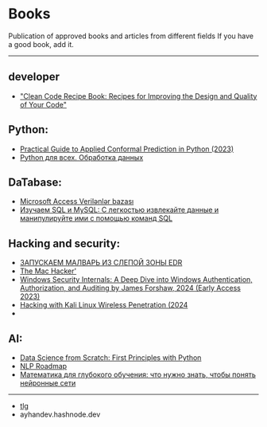 # Books

 Publication of approved books and articles from different fields If you have a good book, add it.
 


  -----------------------------------------
 ## developer  
  - ["Clean Code Recipe Book: Recipes for Improving the Design and Quality of Your Code"](https://drive.google.com/uc?id=1baI8CuiNhAUbNHibwJSJKcR-FFcBBaH2&export=download)


 ## Python: 
  - [Practical Guide to Applied Conformal Prediction in Python (2023)](https://github.com/ayhan-dev/Books/blob/main/file/Practical%20Guide%20to%20Applied%20Conformal%20Prediction%20in%20Python-1.pdf)
  - [Python для всех. Обработка данных](https://github.com/ayhan-dev/Books/blob/main/file/Charlz_R._Severans_Python_dlya_vseh.pdf)


 ## DaTabase: 
  - [Microsoft Access Verilənlər bazası](https://github.com/ayhan-dev/Books/blob/main/file/Access_konspekt2_230528_211420.pdf)
  - [Изучаем SQL и MySQL: С легкостью извлекайте данные и манипулируйте ими с помощью команд SQL](https://github.com/ayhan-dev/Books/blob/main/file/%D0%98%D0%B7%D1%83%D1%87%D0%B0%D0%B5%D0%BC%20SQL%20%D0%B8%20MySQL.pdf)

## Hacking and security:
 - [ЗАПУСКАЕМ МАЛВАРЬ ИЗ СЛЕПОЙ ЗОНЫ EDR](https://github.com/ayhan-dev/Books/blob/main/file/%D0%97%D0%90%D0%9F%D0%A3%D0%A1%D0%9A%D0%90%D0%95%D0%9C_%D0%9C%D0%90%D0%9B%D0%92%D0%90%D0%A0%D0%AC_%D0%98%D0%97_%D0%A1%D0%9B%D0%95%D0%9F%D0%9E%D0%98%CC%86_%D0%97%D0%9E%D0%9D%D0%AB_EDR.pdf)
 - [The Mac Hacker'](https://github.com/ayhan-dev/Books/blob/main/file/The%20Mac%20Hacker's%20Handbook.pdf)
 - [Windows Security Internals: A Deep Dive into Windows Authentication, Authorization, and Auditing by James Forshaw, 2024 (Early Access 2023)](https://github.com/ayhan-dev/Books/blob/main/file/Windows%20Security%20Internals.pdf)
 - [Hacking with Kali Linux Wireless Penetration (2024](https://github.com/ayhan-dev/Books/blob/main/file/Hacking.with.Kali.Linux.Wireless.Penetration.pdf)
 - 
## AI: 
 - [Data Science from Scratch: First Principles with Python](https://github.com/ayhan-dev/Books/blob/main/file/Joel_Grus_Data_Science_from_Scratch_First_Principles_with_Python.pdf)
 - [NLP Roadmap](https://github.com/ayhan-dev/Books/blob/main/file/NLP%20Roadmap-1.pdf)
 - [Математика для глубокого обучения: что нужно знать, чтобы понять нейронные сети](https://github.com/ayhan-dev/Books/blob/main/file/Ronald_T_Kneusel_Math_for_Deep_Learning_What_You_Need_to_Know_to.epub)
 
 -----------------------------------------
 - [tlg](t.me/ayhan_dev)
 - ayhandev.hashnode.dev
